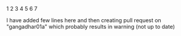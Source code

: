 1
2
3
4
5
6
7

I have added few lines here and then creating pull request on "gangadhar01a" which probably results in warning (not up to date)
